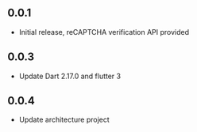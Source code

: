 ## 0.0.1

* Initial release, reCAPTCHA verification API provided

## 0.0.3

* Update Dart 2.17.0 and flutter 3

## 0.0.4

* Update architecture project